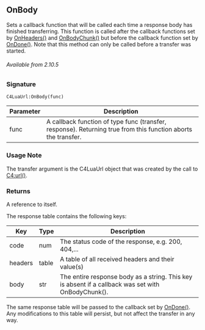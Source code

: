 ## OnBody

Sets a callback function that will be called each time a response body has finished transferring. This function is called after the callback functions set by [OnHeaders()][1] and [OnBodyChunk()][2] but before the callback function set by [OnDone()][3]. Note that this method can only be called before a transfer was started.

###### Available from 2.10.5


### Signature

`C4LuaUrl:OnBody(func)`


| Parameter | Description |
| --- | --- |
| func |  A callback function of type func (transfer, response). Returning true from this function aborts the transfer. |

### Usage Note

 The transfer argument is the C4LuaUrl object that was created by the call to [C4:url()][4].


### Returns

A reference to itself.

The response table contains the following keys:

| Key | Type | Description |
| --- | --- | --- |
| code | num | The status code of the response, e.g. 200, 404,... |
| headers | table | A table of all received headers and their value(s) |
| body | str | The entire response body as a string. This key is absent if a callback was set with OnBodyChunk(). |

The same response table will be passed to the callback set by [OnDone()][5].  Any modifications to this table will persist, but not affect the transfer in any way.

[1]:	https://snap-one.github.io/docs-driverworks-api/#url-interface-onheaders
[2]:	https://snap-one.github.io/docs-driverworks-api/#url-interface-onbodychunk
[3]:	https://snap-one.github.io/docs-driverworks-api/#url-interface-ondone
[4]:	https://snap-one.github.io/docs-driverworks-api/#url-interface
[5]:	https://snap-one.github.io/docs-driverworks-api/#url-interface-ondone